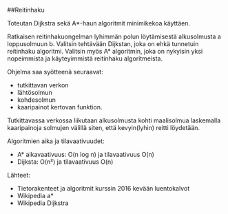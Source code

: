 ##Reitinhaku

Toteutan Dijkstra sekä A*-haun algoritmit minimikekoa käyttäen.

Ratkaisen reitinhakuongelman lyhimmän polun löytämisestä alkusolmusta a loppusolmuun b. Valitsin tehtävään Dijkstan, joka on ehkä tunnetuin reitinhaku algoritmi. Valitsin myös A* algoritmin, joka on nykyisin yksi nopeimmista ja käyteyimmistä reitinhaku algoritmeista.

Ohjelma saa syötteenä seuraavat: 
   - tutkittavan verkon 
   - lähtösolmun 
   - kohdesolmun 
   - kaaripainot kertovan funktion.

Tutkittavassa verkossa liikutaan alkusolmusta kohti maalisolmua laskemalla kaaripainoja solmujen välillä siten, että kevyin(lyhin) reitti löydetään.

Algoritmien aika ja tilavaativuudet: 
   - A* aikavaativuus: O(n log n) ja tilavaativuus O(n) 
   - Dijksta: O(n²) ja tilavaativuus O(n)

Lähteet:
   - Tietorakenteet ja algoritmit kurssin 2016 kevään luentokalvot
   - Wikipedia a*
   - Wikipedia Dijkstra
